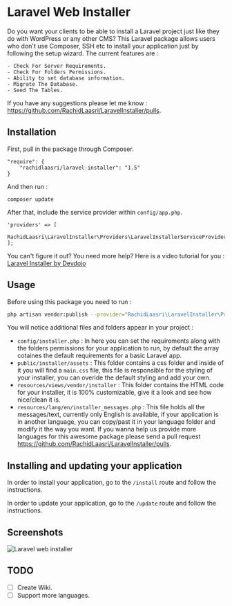 # Laravel Web Installer
Do you want your clients to be able to install a Laravel project just like they do with WordPress or any other CMS?
This Laravel package allows users who don't use Composer, SSH etc to install your application just by following the setup wizard.
The current features are :

	- Check For Server Requirements.
	- Check For Folders Permissions.
	- Ability to set database information.
	- Migrate The Database.
	- Seed The Tables.

If you have any suggestions please let me know : https://github.com/RachidLaasri/LaravelInstaller/pulls.

## Installation

First, pull in the package through Composer.

```
"require": {
    "rachidlaasri/laravel-installer": "1.5"
}
```

And then run :

```
composer update
```

After that, include the service provider within `config/app.php`.

```
'providers' => [
    RachidLaasri\LaravelInstaller\Providers\LaravelInstallerServiceProvider::class,
];
```

You can't figure it out? You need more help? Here is a video tutorial for you : [Laravel Installer by Devdojo](https://www.youtube.com/watch?v=Jput5doFYLg)

## Usage

Before using this package you need to run :
```bash
php artisan vendor:publish --provider="RachidLaasri\LaravelInstaller\Providers\LaravelInstallerServiceProvider"
```

You will notice additional files and folders appear in your project :

 - `config/installer.php` : In here you can set the requirements along with the folders permissions for your application to run, by default the array cotaines the default requirements for a basic Laravel app.
 - `public/installer/assets` : This folder contains a css folder and inside of it you will find a `main.css` file, this file is responsible for the styling of your installer, you can overide the default styling and add your own.
 - `resources/views/vendor/installer` : This folder contains the HTML code for your installer, it is 100% customizable, give it a look and see how nice/clean it is.
 - `resources/lang/en/installer_messages.php` : This file holds all the messages/text, currently only English is available, if your application is in another language, you can copy/past it in your language folder and modify it the way you want. If you wanna help us provide more languages for this awesome package please send a pull request https://github.com/RachidLaasri/LaravelInstaller/pulls.

## Installing and updating your application

In order to install your application, go to the `/install` route and follow the instructions.

In order to update your application, go to the `/update` route and follow the instructions.

## Screenshots

![Laravel web installer](http://i.imgur.com/3vYBPLn.png)

## TODO
- [ ] Create Wiki.
- [ ] Support more languages.
